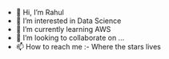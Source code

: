 - 👋 Hi, I’m Rahul
- 👀 I’m interested in Data Science
- 🌱 I’m currently learning AWS
- 💞️ I’m looking to collaborate on ...
- 📫 How to reach me :- Where the stars lives

<!---
srahul92/srahul92 is a ✨ special ✨ repository because its `README.md` (this file) appears on your GitHub profile.
You can click the Preview link to take a look at your changes.
--->
